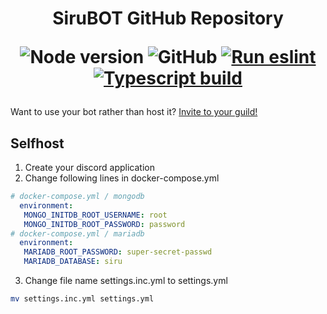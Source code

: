 <h1 align="center">
SiruBOT GitHub Repository

![Node version](https://img.shields.io/badge/node-%3E%3D16.9-brightgreen)
![GitHub](https://img.shields.io/github/license/SiruBOT/SiruBOT)
[![Run eslint](https://github.com/SiruBOT/SiruBOT/actions/workflows/lint.yml/badge.svg?branch=main)](https://github.com/SiruBOT/SiruBOT/actions/workflows/lint.yml)
[![Typescript build](https://github.com/SiruBOT/SiruBOT/actions/workflows/node.js.yml/badge.svg?branch=main)](https://github.com/SiruBOT/SiruBOT/actions/workflows/node.js.yml)

</h1>

Want to use your bot rather than host it? [Invite to your guild!](https://discordapp.com/api/oauth2/authorize?client_id=426722888293548032&permissions=277062404416&scope=bot+applications.commands)

## Selfhost
 1. Create your discord application
 2. Change following lines in docker-compose.yml
 ```yml
 # docker-compose.yml / mongodb
   environment:
    MONGO_INITDB_ROOT_USERNAME: root
    MONGO_INITDB_ROOT_PASSWORD: password
 # docker-compose.yml / mariadb
   environment:
    MARIADB_ROOT_PASSWORD: super-secret-passwd
    MARIADB_DATABASE: siru
 ```
 3. Change file name settings.inc.yml to settings.yml
 ```sh
 mv settings.inc.yml settings.yml
 ```
